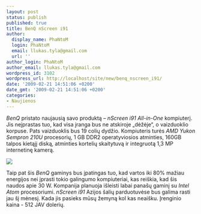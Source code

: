 ```yaml
---
layout: post
status: publish
published: true
title: BenQ nScreen i91
author:
  display_name: PhaNtoM
  login: PhaNtoM
  email: llukas.tyla@gmail.com
  url: ''
author_login: PhaNtoM
author_email: llukas.tyla@gmail.com
wordpress_id: 3102
wordpress_url: http://localhost/site/new/benq_nscreen_i91/
date: '2009-02-21 14:51:06 +0200'
date_gmt: '2009-02-21 14:51:06 +0200'
categories:
- Naujienos
---
```

<p><i>BenQ</i> pristato naujausią savo produktą – <i>nScreen i91 All-in-One</i> kompiuterį. Jis neįprastas tuo, kad visa įranga bus ne atskiroje „dėžėje“, o vaizduoklio korpuse. Pats vaizduoklis bus 19 colių dydžio. Kompiuteris turės <i>AMD Yukon Sempron 210U</i> procesorių, 1 GB DDR2 operatyviosios atminties, 160GB talpos kietąjį diską, atminties kortelių skaitytuvą ir integruotą 1,3 MP internetinę kamerą.    </p>
<p><img src="http://svarke.technews.lt/7a.jpg" /></p>
<p>Taip pat šis <i>BenQ</i> gaminys bus įpatingas tuo, kad vartos iki 80% mažiau energijos nei įprasti tokio galingumo kompiuteriai, kas reiškia, kad šis naudos apie 30 W.  Kompanija planuoja išleisti labai panašų gaminį su <i>Intel Atom</i> procesoriumi. <i>nScreen i91</i> Azijos šalių parduotuvėse bus galima rasti jau šį mėnesį. Kada jis pasieks mūsų žemyną kol kas neaišku. Įrenginio kaina - 512 JAV dolerių. </p>
